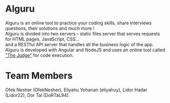 # Alguru

Alguru is an online tool to practice your coding skills, share interviews questions, their solutions and much more !  
Alguru is divided into two servers - static files server that serves requests for HTML pages, JavaScript, CSS...  
and a RESTful API server that handles all the business logic of the app.  
Alguru is developed with Angular and NodeJS and uses an online tool called ["The Judge"](https://github.com/DoRTaL94/The-Judge) for code execution.  

# Team Members
Ofek Nesher (OfekNesher), Eliyahu Yohanan (eliyahuy), Lidor Hadar (Lidor22), Dor Tal (DoRTaL94).
